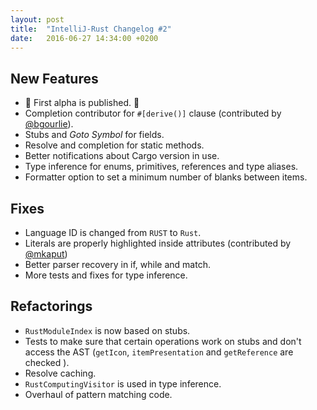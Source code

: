 ```yaml
---
layout: post
title:  "IntelliJ-Rust Changelog #2"
date:   2016-06-27 14:34:00 +0200
---
```

## New Features

* :tada: First alpha is published. :tada:
* Completion contributor for `#[derive()]` clause (contributed by [@bgourlie]).
* Stubs and _Goto Symbol_ for fields.
* Resolve and completion for static methods.
* Better notifications about Cargo version in use.
* Type inference for enums, primitives, references and type aliases.
* Formatter option to set a minimum number of blanks between items.


## Fixes

* Language ID is changed from `RUST` to `Rust`.
* Literals are properly highlighted inside attributes (contributed by [@mkaput])
* Better parser recovery in if, while and match.
* More tests and fixes for type inference.


## Refactorings
* `RustModuleIndex` is now based on stubs.
* Tests to make sure that certain operations work on stubs and don't access the
  AST (`getIcon`, `itemPresentation` and `getReference` are checked ).
* Resolve caching.
* `RustComputingVisitor` is used in type inference.
* Overhaul of pattern matching code.

[@mkaput]: https://github.com/mkaput
[@bgourlie]: https://github.com/bgourlie
